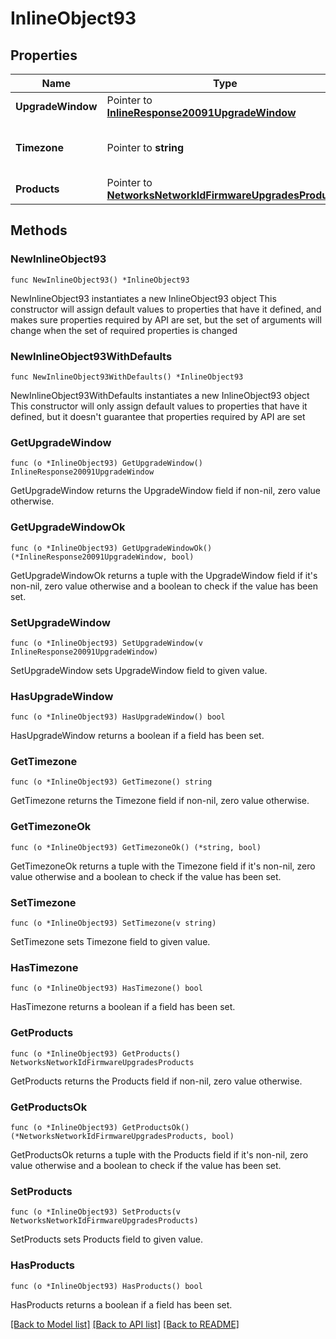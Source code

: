 # InlineObject93

## Properties

Name | Type | Description | Notes
------------ | ------------- | ------------- | -------------
**UpgradeWindow** | Pointer to [**InlineResponse20091UpgradeWindow**](InlineResponse20091UpgradeWindow.md) |  | [optional] 
**Timezone** | Pointer to **string** | The timezone for the network | [optional] 
**Products** | Pointer to [**NetworksNetworkIdFirmwareUpgradesProducts**](NetworksNetworkIdFirmwareUpgradesProducts.md) |  | [optional] 

## Methods

### NewInlineObject93

`func NewInlineObject93() *InlineObject93`

NewInlineObject93 instantiates a new InlineObject93 object
This constructor will assign default values to properties that have it defined,
and makes sure properties required by API are set, but the set of arguments
will change when the set of required properties is changed

### NewInlineObject93WithDefaults

`func NewInlineObject93WithDefaults() *InlineObject93`

NewInlineObject93WithDefaults instantiates a new InlineObject93 object
This constructor will only assign default values to properties that have it defined,
but it doesn't guarantee that properties required by API are set

### GetUpgradeWindow

`func (o *InlineObject93) GetUpgradeWindow() InlineResponse20091UpgradeWindow`

GetUpgradeWindow returns the UpgradeWindow field if non-nil, zero value otherwise.

### GetUpgradeWindowOk

`func (o *InlineObject93) GetUpgradeWindowOk() (*InlineResponse20091UpgradeWindow, bool)`

GetUpgradeWindowOk returns a tuple with the UpgradeWindow field if it's non-nil, zero value otherwise
and a boolean to check if the value has been set.

### SetUpgradeWindow

`func (o *InlineObject93) SetUpgradeWindow(v InlineResponse20091UpgradeWindow)`

SetUpgradeWindow sets UpgradeWindow field to given value.

### HasUpgradeWindow

`func (o *InlineObject93) HasUpgradeWindow() bool`

HasUpgradeWindow returns a boolean if a field has been set.

### GetTimezone

`func (o *InlineObject93) GetTimezone() string`

GetTimezone returns the Timezone field if non-nil, zero value otherwise.

### GetTimezoneOk

`func (o *InlineObject93) GetTimezoneOk() (*string, bool)`

GetTimezoneOk returns a tuple with the Timezone field if it's non-nil, zero value otherwise
and a boolean to check if the value has been set.

### SetTimezone

`func (o *InlineObject93) SetTimezone(v string)`

SetTimezone sets Timezone field to given value.

### HasTimezone

`func (o *InlineObject93) HasTimezone() bool`

HasTimezone returns a boolean if a field has been set.

### GetProducts

`func (o *InlineObject93) GetProducts() NetworksNetworkIdFirmwareUpgradesProducts`

GetProducts returns the Products field if non-nil, zero value otherwise.

### GetProductsOk

`func (o *InlineObject93) GetProductsOk() (*NetworksNetworkIdFirmwareUpgradesProducts, bool)`

GetProductsOk returns a tuple with the Products field if it's non-nil, zero value otherwise
and a boolean to check if the value has been set.

### SetProducts

`func (o *InlineObject93) SetProducts(v NetworksNetworkIdFirmwareUpgradesProducts)`

SetProducts sets Products field to given value.

### HasProducts

`func (o *InlineObject93) HasProducts() bool`

HasProducts returns a boolean if a field has been set.


[[Back to Model list]](../README.md#documentation-for-models) [[Back to API list]](../README.md#documentation-for-api-endpoints) [[Back to README]](../README.md)


